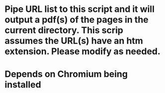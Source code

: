 # Pipe URL list to this script and it will output a pdf(s) of the pages in the current directory. This scrip assumes the URL(s) have an htm extension. Please modify as needed.
# Depends on Chromium being installed
